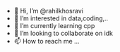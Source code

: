 - 👋 Hi, I’m @rahilkhosravi
- 👀 I’m interested in data,coding,..
- 🌱 I’m currently learning cpp
- 💞️ I’m looking to collaborate on idk
- 📫 How to reach me ...

<!---
rahilkhosravi/rahilkhosravi is a ✨ special ✨ repository because its `README.md` (this file) appears on your GitHub profile.
You can click the Preview link to take a look at your changes.
--->

